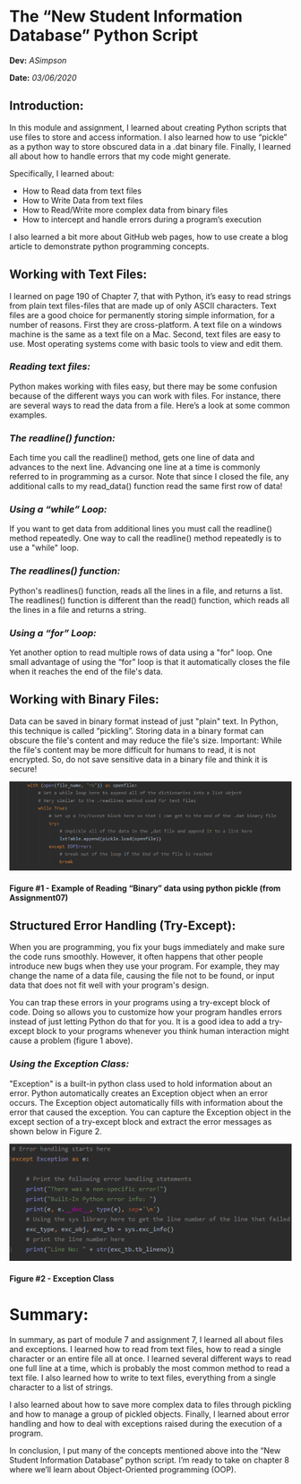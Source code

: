 # **The “New Student Information Database” Python Script**

**Dev:** *ASimpson*   

**Date:** *03/06/2020*

## Introduction:
In this module and assignment, I learned about creating Python scripts that use files to store and access information.
I also learned how to use “pickle” as a python way to store obscured data in a .dat binary file. Finally, I learned all about 
how to handle errors that my code might generate.

Specifically, I learned about:
- How to Read data from text files
- How to Write Data from text files
- How to Read/Write more complex data from binary files
- How to intercept and handle errors during a program’s execution 

I also learned a bit more about GitHub web pages, how to use create a blog article to demonstrate python programming concepts.

## **Working with Text Files:**
I learned on page 190 of Chapter 7, that with Python, it’s easy to read strings from plain text files-files that are made up of
only ASCII characters. Text files are a good choice for permanently storing simple information, for a number of reasons. First 
they are cross-platform. A text file on a windows machine is the same as a text file on a Mac. Second, text files are easy to 
use. Most operating systems come with basic tools to view and edit them.

### *Reading text files:*
Python makes working with files easy, but there may be some confusion because of the different ways you can work with files. 
For instance, there are several ways to read the data from a file. Here’s a look at some common examples. 

### *The readline() function:* 
Each time you call the readline() method, gets one line of data and advances to the next line. Advancing one line at a time
is commonly referred to in programming as a cursor. Note that since I closed the file, any additional calls to my read_data()
function read the same first row of data!

### *Using a “while” Loop:*
If you want to get data from additional lines you must call the readline() method repeatedly. One way to call the readline()
method repeatedly is to use a "while" loop.

### *The readlines() function:*
Python's readlines() function, reads all the lines in a file, and returns a list. The readlines() function is different than 
the read() function, which reads all the lines in a file and returns a string.

### *Using a “for” Loop:*
Yet another option to read multiple rows of data using a "for" loop. One small advantage of using the “for” loop is that it 
automatically closes the file when it reaches the end of the file's data.

## **Working with Binary Files:**
Data can be saved in binary format instead of just "plain" text. In Python, this technique is called “pickling”. Storing data
in a binary format can obscure the file's content and may reduce the file's size. Important: While the file's content may be 
more difficult for humans to read, it is not encrypted. So, do not save sensitive data in a binary file and think it is secure!

![Figure 1 Binary Data](https://github.com/Asimps2006/IntroToProg-Python-Mod07/blob/master/ReadingBinaryData.png?raw=true "Python Pickle Example")

#### Figure #1 - Example of Reading “Binary” data using python pickle (from Assignment07)

## **Structured Error Handling (Try-Except):**
When you are programming, you fix your bugs immediately and make sure the code runs smoothly. However, it often happens that 
other people introduce new bugs when they use your program. For example, they may change the name of a data file, causing the
file not to be found, or input data that does not fit well with your program's design.

You can trap these errors in your programs using a try-except block of code. Doing so allows you to customize how your program
handles errors instead of just letting Python do that for you. It is a good idea to add a try-except block to your programs 
whenever you think human interaction might cause a problem (figure 1 above).

### *Using the Exception Class:*
"Exception" is a built-in python class used to hold information about an error. Python automatically creates an Exception object when an error occurs. The Exception object automatically fills with information about the error that caused the exception. You can capture the Exception object in the except section of a try-except block and extract the error messages as shown below in Figure 2.

![Figure #2 - Exception Class](https://github.com/Asimps2006/IntroToProg-Python-Mod07/blob/master/ExceptionClassExample.png?raw=true "Example of Exception Class")
#### Figure #2 - Exception Class


# **Summary:**
In summary, as part of module 7 and assignment 7, I learned all about files and exceptions.  I learned how to read from text files,
how to read a single character or an entire file all at once. I learned several different ways to read one full line at a time, 
which is probably the most common method to read a text file. I also learned how to write to text files, everything from a single 
character to a list of strings.

I also learned about how to save more complex data to files through pickling and how to manage a group of pickled objects. 
Finally, I learned about error handling and how to deal with exceptions raised during the execution of a program.

In conclusion, I put many of the concepts mentioned above into the “New Student Information Database” python script. 
I’m ready to take on chapter 8 where we’ll learn about Object-Oriented programming (OOP).
